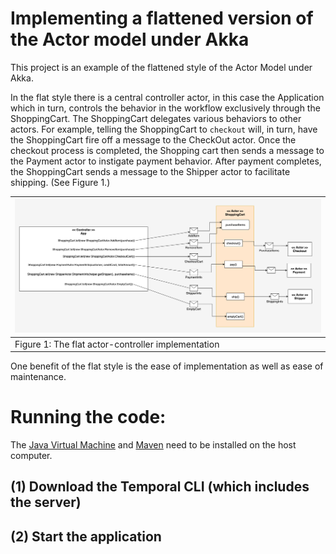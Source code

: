 # Implementing a flattened version of the Actor model under Akka

This project is an example of the flattened style of the Actor Model under Akka.

In the flat style there is a central controller actor, in this case the Application which in turn,
controls the behavior in the workflow exclusively through the ShoppingCart. The ShoppingCart delegates
various behaviors to other actors. For example, telling the ShoppingCart to `checkout` will, in turn, have
the ShoppingCart fire off a message to the CheckOut actor. Once the checkout process is completed,
the Shopping cart then sends a message to the Payment actor to instigate payment behavior.
After payment completes, the ShoppingCart sends a message to the Shipper actor to facilitate shipping. (See Figure 1.)

|![Flat Style](./images/app-controller-akka.png)|
| -------- |
|Figure 1: The flat actor-controller implementation|

One benefit of the flat style is the ease of implementation as well as ease of maintenance.

# Running the code:

The [Java Virtual Machine](https://openjdk.org/) and [Maven](https://maven.apache.org/install.html) need to be installed on the host computer.

## (1) Download the Temporal CLI (which includes the server)

## (2) Start the application